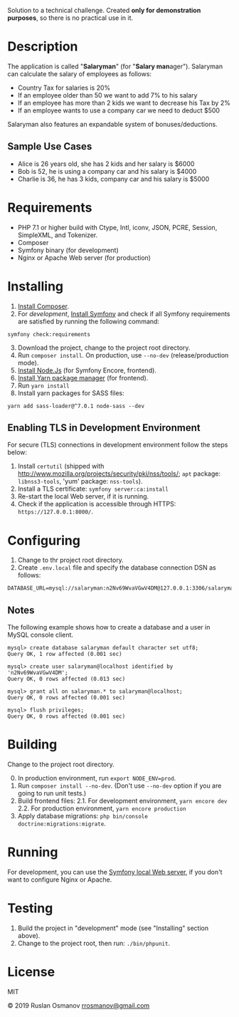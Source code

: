 Solution to a technical challenge. Created **only for demonstration purposes**, so there is no practical use in it.

# Description

The application is called "**Salaryman**" (for "**Salary man**ager"). Salaryman can calculate the salary of employees as follows:

- Country Tax for salaries is 20%
- If an employee older than 50 we want to add 7% to his salary
- If an employee has more than 2 kids we want to decrease his Tax by 2%
- If an employee wants to use a company car we need to deduct $500

Salaryman also features an expandable system of bonuses/deductions.

## Sample Use Cases

- Alice is 26 years old, she has 2 kids and her salary is $6000
- Bob is 52, he is using a company car and his salary is $4000
- Charlie is 36, he has 3 kids, company car and his salary is $5000

# Requirements

- PHP 7.1 or higher build with Ctype, Intl, iconv, JSON, PCRE, Session, SimpleXML, and Tokenizer.
- Composer
- Symfony binary (for development)
- Nginx or Apache Web server (for production)

# Installing

1. [Install Composer](https://getcomposer.org/download/).
2. For *development*, [Install Symfony](https://symfony.com/download) and check if all Symfony requirements are satisfied by running the following command:
```
symfony check:requirements
```
3. Download the project, change to the project root directory.
4. Run `composer install`. On production, use `--no-dev` (release/production mode).
5. [Install Node.Js](https://nodejs.org/en/download/) (for Symfony Encore, frontend).
6. [Install Yarn package manager](https://yarnpkg.com/lang/en/docs/install/) (for frontend).
7. Run `yarn install`
8. Install yarn packages for SASS files:
```
yarn add sass-loader@^7.0.1 node-sass --dev
```

## Enabling TLS in Development Environment

For secure (TLS) connections in development environment follow the steps below:

1. Install `certutil` (shipped with http://www.mozilla.org/projects/security/pki/nss/tools/; `apt` package: `libnss3-tools`, 'yum' package: `nss-tools`).
2. Install a TLS certificate: `symfony server:ca:install`
3. Re-start the local Web server, if it is running.
4. Check if the application is accessible through HTTPS: `https://127.0.0.1:8000/`.

# Configuring

1. Change to thr project root directory.
2. Create `.env.local` file and specify the database connection DSN as follows:
```
DATABASE_URL=mysql://salaryman:n2Nv69WvaVGwV4DM@127.0.0.1:3306/salaryman
```

## Notes

The following example shows how to create a database and a user in MySQL console client.

```
mysql> create database salaryman default character set utf8;
Query OK, 1 row affected (0.001 sec)

mysql> create user salaryman@localhost identified by 'n2Nv69WvaVGwV4DM';
Query OK, 0 rows affected (0.013 sec)

mysql> grant all on salaryman.* to salaryman@localhost; 
Query OK, 0 rows affected (0.001 sec)

mysql> flush privileges;
Query OK, 0 rows affected (0.001 sec)
```

# Building

Change to the project root directory.

0. In production environment, run `export NODE_ENV=prod`.
1. Run `composer install --no-dev`. (Don't use `--no-dev` option if you are going to run unit tests.)
2. Build frontend files:
2.1. For development environment, `yarn encore dev`
2.2. For production environment, `yarn encore production`
3. Apply database migrations: `php bin/console doctrine:migrations:migrate`.

# Running

For development, you can use the [Symfony local Web server](https://symfony.com/doc/current/setup/symfony_server.html), if you don't want to configure Nginx or Apache.

# Testing

1. Build the project in "development" mode (see "Installing" section above).
2. Change to the project root, then run: `./bin/phpunit`.

# License

MIT

© 2019 Ruslan Osmanov <rrosmanov@gmail.com>
